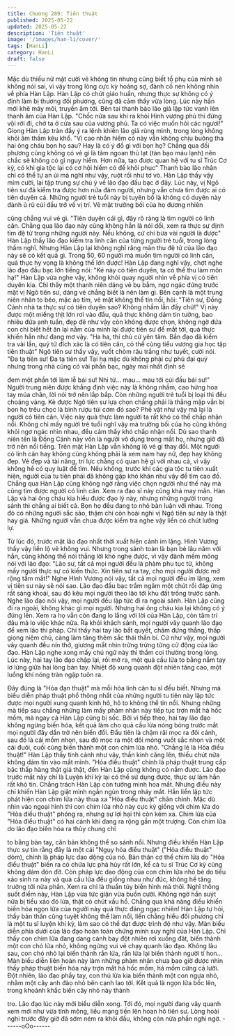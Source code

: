 ```yaml
---
title: Chương 289: Tiên thuật
published: 2025-05-22
updated: 2025-05-22
description: 'Tiên thuật'
image: '/images/han-li/cover/'
tags: [HanLi]
category: HanLi
draft: false
---
```


Mặc dù thiếu nữ mặt cười vẻ không tin nhưng cũng biết tổ phụ
của mình sẽ không nói sai, vì vậy trong lòng cực kỳ hoảng sợ,
đành cố nén không nhìn về phía Hàn Lập.
Hàn Lập có chút giáo huấn, nhưng thực sự không có ý định làm bị
thương đối phương, cũng đã cảm thấy vừa lòng.
Lúc này hắn mới khẽ máy môi, truyền âm tới.
Bên tai thanh bào lão giả lập tức vanh lên thanh âm của Hàn Lập.
"Chốc nữa sau khi ra khỏi Hinh vương phủ thì đừng vội rời đi, chờ
ta ở cửa sau của vương phủ. Ta có việc muốn hỏi các ngươi!"
Giọng Hàn Lập tràn đầy ý ra lệnh khiến lão giả rùng mình, trong
lòng không khỏi âm thầm kêu khổ.
"Vị cao nhân hiếm có này vẫn không chịu buông tha hai ông cháu
bọn họ sau? Hay là có ý đồ gì với bọn họ? Chẳng qua đối phương
cũng không có vẻ gì là tâm ngoan thủ lạt (tàn bạo máu lạnh) nên
chắc sẽ không có gì nguy hiểm. Hơn nữa, tạo được quan hệ với tu
sĩ Trúc Cơ kỳ, có khi gia tộc lại có cơ hội hiếm có để khôi phục"
Thanh bào lão nhân chỉ có thể tự an ủi mà nghĩ như vậy, ruột rối
như tơ vò.
Hàn Lập thấy vậy mỉm cười, lại tập trung sự chú ý về lão đạo đầu
bạc ở đây.
Lúc này, vị Ngô tiên sư đã kiểm tra được hơn nửa đám người,
nhưng vẫn chưa tìm được ai có tiên duyên cả.
Những người trẻ tuổi này bị tuyên bố là không có duyên này đành
ủ rũ cúi đầu trở về vị trí. Vẻ mặt trưởng bối của họ đương nhiên

cũng chẳng vui vẻ gì.
"Tiên duyên cái gì, đây rõ ràng là tìm người có linh căn. Chẳng
qua lão đạo này cũng không hẳn là nói dối, xem ra thực sự định
tìm đệ tử trong những người này. Nếu không, cứ chỉ bừa vài
người là được" Hàn Lập thấy lão đạo kiểm tra linh căn của từng
người trẻ tuổi, trong lòng thầm nghĩ.
Nhưng Hàn Lập lại không nghĩ rằng màn thu đệ tử của lão đạo
này sẽ có kết quả gì. Trong 50, 60 người mà muốn tìm người có
linh căn, quả thực hy vọng là không thể lớn được!
Hàn Lập đang nghĩ vậy, chợt nghe lão đạo đầu bạc lớn tiếng nói:
"Kẻ này có tiên duyên, ta có thể thu làm môn hạ!"
Hàn Lập vừa nghe vậy, không khỏi quay người nhìn về phía vị có
tiên duyên kia.
Chỉ thấy một thanh niên dáng vẻ bụ bẫm, ngơ ngác đứng trước
mặt vị Ngô tiên sư, dáng vẻ chẳng biết là nên làm gì.
Bên cạnh là một trung niên nhân to béo, mặc áo tím, vẻ mặt
không thể tin nổi, hỏi:
"Tiên sư, Đồng Cảnh nhà ta thực sự có tiên duyên sao? Không
nhầm lẫn đấy chứ!"
Vị này được một miếng thịt lớn rơi vào đầu, quả thực không dám
tin tưởng, bao nhiêu đứa anh tuấn, đẹp đẽ như vậy còn không
được chọn, không ngờ đứa con chỉ biết hết ăn lại nằm của mình
lại được tiên sư để mắt tới, quả thực khiến hắn như đang mơ vậy.
"Ha ha, thí chủ cứ yên tâm. Bần đạo đã kiểm tra vài lần, quý tử
đích xác là có tiên căn, có thể cùng tiểu vương gia học tập tiên
thuật" Ngô tiên sư thấy vậy, vuốt chòm râu trắng như tuyết, cười
nói.
"Đa tạ tiên sư! Đa tạ tiên sư! Tại hạ mặc dù không phải cự phú đại
quý nhưng trong nhà cũng có vài phần bạc, ngày mai nhất định sẽ

đem một phần tới làm lễ bái sư! Nhi tử… mau… mau tới cúi đầu
bái sư!" Người trung niên được khẳng định việc này là không
nhầm, cao hứng hoa tay múa chân, lời nói trở nên lắp bắp.
Còn những người trẻ tuổi bị loại thì đều choáng váng.
Kẻ được Ngô tiên sư lựa chọn chẳng phải là thằng mập vẫn bị
bọn họ trêu chọc là bình rượu túi cơm đó sao?
Phế vật như vậy mà lại là người có tiên căn. Việc này quả thực
làm người ta rất khó có thể chấp nhận nổi.
Không chỉ mấy người trẻ tuổi nghĩ vậy mà trưởng bối của họ cũng
không khỏi ngơ ngác nhìn nhau, đều cảm thấy khó chấp nhận nổi.
Dù sao thanh niên tên là Đồng Cảnh này vốn là người vô dụng
trong mắt họ, nhưng giờ đã trở nên nổi tiếng.
Trên mặt Hàn Lập vẫn không lộ vẻ gì thay đổi.
Một người có linh căn hay không cũng không phải là xem nam
hay nữ, đẹp hay không đẹp. Vẻ đẹp và tài năng, trí lực chẳng có
quan hệ gì với nhau cả, vì vậy không hề có quy luật để tìm.
Nếu không, trước khi các gia tộc tu tiên xuất hiện, người của tu
tiên phái đã không gặp khó khăn như vậy để tìm cao đồ.
Chẳng qua Hàn Lập cũng không ngờ rằng việc chọn người như
thế này mà cũng tìm được người có linh căn. Xem ra đạo sĩ này
cũng khá may mắn.
Hàn Lập và hai ông cháu kia hiểu được đạo lý này, nhưng những
người trong sảnh thì chẳng ai biết cả.
Bọn họ đều đang to nhỏ bàn luận với nhau.
Trong đó có những người sắc sảo, thậm chí còn hoài nghi vị Ngô
tiên sư này là thật hay giả. Những người vẫn chưa được kiểm tra
nghe vậy liền có chút lưỡng lự.

Từ lúc đó, trước mặt lão đạo nhất thời xuất hiện cảnh im lặng.
Hinh Vương thấy vậy liền lộ vẻ không vui.
Nhưng trong sảnh toàn là bạn bè lâu năm với hắn, cũng không
thể nói thẳng lời khó nghe được, vì vậy đành mềm mỏng nói với
lão đạo:
"Lão sư, tất cả mọi người đều là phàm phu tục tử, không mấy
người thực sự có kiến thức. Xin tiên sư ra tay, cho mọi người
được mở rộng tầm mắt!"
Nghe HInh Vương nói vậy, tất cả mọi người đều im lặng, xem vị
tiên sư này sẽ nói sao.
Lão đạo đầu bạc trầm ngâm một chút rồi đáp ứng rất sảng khoái,
sau đó kêu mọi người theo lão tới khu đất trống trước sảnh.
Nghe lão đạo nói vậy, mọi người đều lập tức đi ra ngoài sảnh.
Hàn Lập cũng đi ra ngoài, không khác gì mọi người.
Nhưng hai ông cháu kia lại không có ý đứng lên. Xem ra họ vẫn
còn đang lo lắng với lời của Hàn Lập, còn tâm trí đâu mà lo việc
khác nữa.
Ra khỏi khách sảnh, mọi người vây quanh lão đạo để xem lão thi
pháp.
Chỉ thấy hai tay lão bắt quyết, châm đứng thẳng, thấp giọng niệm
chú, càng làm tăng thêm sắc thái thần bí.
Cứ như vậy, mọi người vây quanh đều nín thở, giương mắt nhìn
trừng trừng từng cử động của lão đạo.
Hàn Lập nghe xong mấy chú ngữ này thì thầm coi thường trong
lòng.
Lúc này, hai tay lão đạo chập lại, rồi mở ra, một quả cầu lửa to
bằng nắm tay lơ lửng giữa hai lòng bàn tay. Nhiệt độ xung quanh
đột nhiên tăng cao, một luồng khí nóng tràn ngập tuôn ra.

Đây đúng là "Hỏa đạn thuật" mà mỗi hỏa linh căn tu sĩ đều biết.
Nhưng mà biểu diễn pháp thuật phổ thông nhất của những người
tu tiên này lập tức được mọi người xung quanh kinh hô, hô to
không thể tin nổi.
Nhưng những mà tiếp sau chẳng những làm mấy phàm nhân này
tiếp tục trợn mắt há hốc mồm, mà ngay cả Hàn Lập cũng bị sốc.
Bởi vì tiếp theo, hai tay lão đạo không ngừng biến hóa, kết quả
làm cho quả cầu lửa nóng bỏng trước mắt mọi người đây dần trở
nên biến đổi.
Đầu tiên là chậm rãi mọc ra đôi cánh, sau đó là cái mồm nhọn,
sau đó mọc ra một đôi móng vuốt sắc nhọn và một cái đuôi, cuối
cùng biến thành một con chim lửa nhỏ.
"Chẳng lẽ là Hỏa điểu thuật!"
Hàn Lập thấy tình cảnh như vậy, thần kinh căng lên, thiếu chút
nữa không dám tin vào mắt mình.
"Hỏa điểu thuật" chính là pháp thuật trung cấp bậc thấp hàng thật
giá thật, đến Hàn Lập cũng không có nắm được. Lão đạo trước
mắt này chỉ là Luyện khí kỳ lại có thể sử dụng được, thực sự làm
hắn rất khó tin. Chẳng trách Hàn Lập còn tưởng mình hoa mắt.
Nhưng điều này chỉ khiến Hàn Lập giật mình ngắn ngủn trong
nháy mắt.
Hắn liền lập tức phát hiện con chim lửa này thua xa "Hỏa điểu
thuật" chân chính.
Mặc dù nhìn vào ngoại hình thì con chim lửa nhỏ này cực kỳ
giống với chim lửa do "Hỏa điểu thuật" phóng ra, nhưng sự lợi hại
thì còn kém xa.
Chim lửa của "Hỏa điểu thuật" có hai cánh khi dang ra rộng gần
một trượng. Còn chim lửa do lão đạo biến hóa ra thủy chung chỉ

to bằng bàn tay, căn bản không thể so sánh nổi.
Nhưng điều khiến Hàn Lập thực sự tin rằng đây là một cái "Ngụy
hỏa điểu thuật" ("Hỏa điểu thuật" dỏm), chính là pháp lực dao
dộng của nó.
Bản thân cơ thể chim lửa do "Hỏa điểu thuật" biến ra có chứa lực
phá hủy rất lớn, kể cả tu sĩ Trúc Cơ kỳ cũng không dám đón đỡ.
Còn pháp lực dao động của con chim lửa nhỏ bé do tiểu xảo sinh
ra này và quả cầu lửa đều giống nhau như đúc, không hề tăng
trưởng tới nửa phần.
Xem ra chỉ là thuần túy biến hình mà thôi.
Nghĩ thông suốt điểm này, Hàn Lập vừa tức giận vừa buồn cười.
Không ngờ hắn suýt nữa bị tiểu xảo đó lừa, thật có chút xấu hổ.
Chẳng qua khả năng điều khiển biến hóa ngọn lửa của người này
quả thực đáng ngạc nhiên! Hàn Lập tự hỏi, thấy bản thân cũng
tuyệt không thể làm nổi, liền chẳng hiểu đối phương chỉ là một tu
sĩ luyện khí kỳ, làm sao có thể đạt được trình độ như vậy.
Màn biểu diễn phía dưới của lão đạo hoàn toàn chứng minh suy
nghĩ của Hàn Lập.
Chỉ thấy con chim lửa đang dang cánh bay đột nhiên rơi xuống
đât, biến thành một con chó lửa nhỏ, không ngừng vui vẻ chạy
quanh lão đạo.
Không lâu sau, con chó nhỏ lại biến thành rắn lửa, rắn lửa lại biến
thành người tí hon…
Màn biểu diễn liên hoàn này làm những phàm nhân chưa bao giờ
được nhìn thấy pháp thuật biến hóa này trợn mắt há hốc mồm, há
mồm cứng cả lưỡi.
Đột nhiên, lão đạo phẩy tay, con thú lửa kia biến thành một con
ngựa nhỏ, nhằm một cây anh đào nhỏ bên cạnh lao tới. Kết quả
là ngọn lửa bốc lên, trong khoảnh khắc biến cây nhỏ này thành

tro.
Lão đạo lúc này mới biểu diễn xong.
Tới đó, mọi người đang vây quanh xem mới như vừa tỉnh mông,
liều mạng tiến lên hoan hô tiên sư.
Lòng hoài nghi trước đây giờ đã sớm ném ra khỏi đầu, không còn
nửa phần nghi ngờ.
------oOo------
